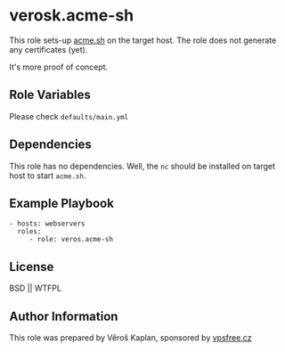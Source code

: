 verosk.acme-sh
==============

This role sets-up [acme.sh][acme] on the target host. The role does not generate any certificates (yet).

It's more proof of concept.


Role Variables
--------------

Please check `defaults/main.yml` 

Dependencies
------------

This role has no dependencies.  Well, the `nc` should be installed on 
target host to start `acme.sh`.

Example Playbook
----------------

    - hosts: webservers
      roles:
         - role: veros.acme-sh

License
-------

BSD || WTFPL

Author Information
------------------

This role was prepared by Věroš Kaplan, 
sponsored by [vpsfree.cz][vpsfree]

[vpsfree]: https://vpsfree.cz
[acme]: https://github.com/Neilpang/acme.sh
